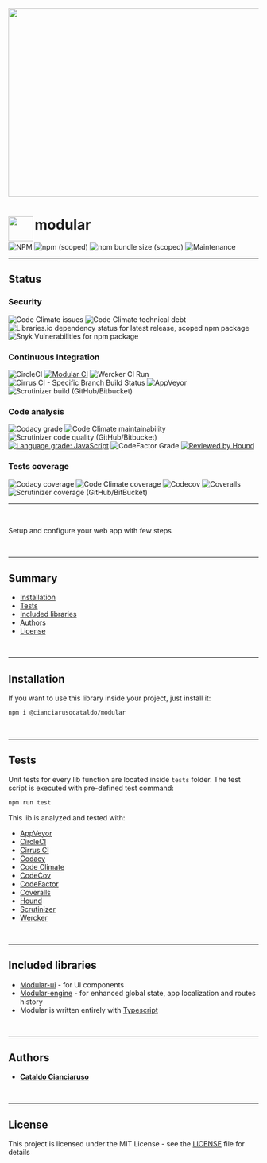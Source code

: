 <div align="center">
<img width="640px" height="380px" alt="" src="https://user-images.githubusercontent.com/47371276/152907365-aa0d89f0-9998-423d-9cf3-72043ebd7dff.png" />
</div>



# modular<img align="left" alt="" src="https://user-images.githubusercontent.com/47371276/153834320-27aa1f70-fee2-411a-b90a-ebdee3b4a164.png" width="50px"/>



![NPM](https://img.shields.io/npm/l/@cianciarusocataldo/modular?label=License&style=for-the-badge) 
![npm (scoped)](https://img.shields.io/npm/v/@cianciarusocataldo/modular?color=orange%20&label=Latest%20version&style=for-the-badge) 
![npm bundle size (scoped)](https://img.shields.io/bundlephobia/min/@cianciarusocataldo/modular?label=Package%20size&style=for-the-badge&logo=npm)
![Maintenance](https://img.shields.io/maintenance/yes/2025?label=Maintained&style=for-the-badge)

* * *

## Status

### Security

![Code Climate issues](https://img.shields.io/codeclimate/issues/CianciarusoCataldo/modular?label=Code%20Climate%20issues)
![Code Climate technical debt](https://img.shields.io/codeclimate/tech-debt/CianciarusoCataldo/modular?label=Code%20Climate%20tech%20debt)
![Libraries.io dependency status for latest release, scoped npm package](https://img.shields.io/librariesio/release/npm/@cianciarusocataldo/modular?label=Libraries.io%20dependency%20status&logo=librariesdotio)
![Snyk Vulnerabilities for npm package](https://img.shields.io/snyk/vulnerabilities/npm/@cianciarusocataldo/modular-ui?label=Snyk%20Vulnerabilities&logo=snyk)

### Continuous Integration

![CircleCI](https://img.shields.io/circleci/build/github/CianciarusoCataldo/modular?label=CircleCI&logo=circleci) 
[![Modular CI](https://github.com/CianciarusoCataldo/modular/actions/workflows/modular.yml/badge.svg)](https://github.com/CianciarusoCataldo/modular/actions/workflows/modular.yml) 
![Wercker CI Run](https://img.shields.io/wercker/ci/6201e5a4fd7149080044d196?label=Wercker%20CI&logo=oracle) 
![Cirrus CI - Specific Branch Build Status](https://img.shields.io/cirrus/github/CianciarusoCataldo/modular/main?label=Cirrus%20CI&logo=cirrusci) 
![AppVeyor](https://img.shields.io/appveyor/build/CianciarusoCataldo/modular?label=AppVeyor%20build&logo=appveyor)
![Scrutinizer build (GitHub/Bitbucket)](https://img.shields.io/scrutinizer/build/g/CianciarusoCataldo/modular?label=Scrutinizer%20build&logo=scrutinizer)

### Code analysis

![Codacy grade](https://img.shields.io/codacy/grade/9c5973df144d452a8759ddb6d4f3a8c0?label=Codacy%20code%20grade&logo=codacy)
![Code Climate maintainability](https://img.shields.io/codeclimate/maintainability/CianciarusoCataldo/modular?label=Code%20Climate%20maintainability&logo=codeclimate)
![Scrutinizer code quality (GitHub/Bitbucket)](https://img.shields.io/scrutinizer/quality/g/CianciarusoCataldo/modular?label=Scrutinizer%20code%20quality&logo=scrutinizer)
[![Language grade: JavaScript](https://img.shields.io/lgtm/grade/javascript/g/CianciarusoCataldo/modular.svg?logo=lgtm&logoWidth=18&label=LGTM%20code%20quality)](https://lgtm.com/projects/g/CianciarusoCataldo/modular/context:javascript) 
![CodeFactor Grade](https://img.shields.io/codefactor/grade/github/cianciarusocataldo/modular?label=CodeFactor%20code%20quality&logo=codefactor) 
[![Reviewed by Hound](https://img.shields.io/badge/Reviewed_by-Hound-8E64B0.svg)](https://houndci.com)

### Tests coverage

![Codacy coverage](https://img.shields.io/codacy/coverage/9c5973df144d452a8759ddb6d4f3a8c0?label=Codacy%20coverage&logo=codacy)
![Code Climate coverage](https://img.shields.io/codeclimate/coverage/CianciarusoCataldo/modular?label=Code%20Climate%20coverage&logo=codeclimate)
![Codecov](https://img.shields.io/codecov/c/github/CianciarusoCataldo/modular?label=CodeCov%20coverage&logo=codecov)
![Coveralls](https://img.shields.io/coveralls/github/CianciarusoCataldo/modular?label=Coveralls%20coverage&&logo=coveralls) 
![Scrutinizer coverage (GitHub/BitBucket)](https://img.shields.io/scrutinizer/coverage/g/CianciarusoCataldo/modular/main?label=Scrutinizer%20coverage)

* * *

<br>

Setup and configure your web app with few steps

<br>

* * *

## Summary

-   [Installation](#installation)
-   [Tests](#tests)
-   [Included libraries](#included-libraries)
-   [Authors](#authors)
-   [License](#license)

<br>

* * *

## Installation

If you want to use this library inside your project, just install it:

```sh
npm i @cianciarusocataldo/modular
```

<br>

* * *

## Tests

Unit tests for every lib function are located inside `tests` folder. The test script is executed with pre-defined test command:

```sh
npm run test
```

This lib is analyzed and tested with:

-   [AppVeyor](https://ci.appveyor.com/project/CianciarusoCataldo/modular)
-   [CircleCI](https://app.circleci.com/pipelines/github/CianciarusoCataldo/modular)
-   [Cirrus CI](https://cirrus-ci.com/github/CianciarusoCataldo/modular)
-   [Codacy](https://app.codacy.com/gh/CianciarusoCataldo/modular)
-   [Code Climate](https://codeclimate.com/github/CianciarusoCataldo/modular)
-   [CodeCov](https://app.codecov.io/gh/CianciarusoCataldo/modular)
-   [CodeFactor](https://www.codefactor.io/repository/github/cianciarusocataldo/modular)
-   [Coveralls](https://coveralls.io/github/CianciarusoCataldo/modular)
-   [Hound](https://houndci.com/)
-   [Scrutinizer](https://scrutinizer-ci.com/g/CianciarusoCataldo/modular/)
-   [Wercker](https://app.wercker.com/CianciarusoCataldo/modular/runs)

<br>

* * *

## Included libraries

-   [Modular-ui](https://github.com/CianciarusoCataldo/modular-ui) - for UI components
-   [Modular-engine](https://github.com/CianciarusoCataldo/modular-engine) - for enhanced global state, app localization and routes history
-   Modular is written entirely with [Typescript](https://www.typescriptlang.org/)

<br>

* * *

## Authors

-   [**Cataldo Cianciaruso**](https://github.com/CianciarusoCataldo)

<br>

* * *

## License

This project is licensed under the MIT License - see the [LICENSE](LICENSE) file for details
